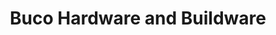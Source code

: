 ---
title: "Buco Hardware and Buildware"
url: /cape-town/buco-hardware-and-buildware/
shop: trade
---